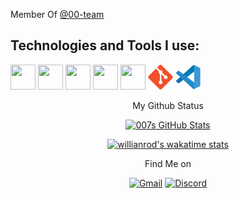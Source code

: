 Member Of [@00-team](https://github.com/00-team)

## Technologies and Tools I use:

[<img src='https://i.giphy.com/media/LMt9638dO8dftAjtco/100.webp' width='40' height='40' />](https://python.org/)
[<img src='https://physionet.org/static/images/about/django-logo.svg' width='40' height='40' />](https://djangoproject.com/)
[<img src='https://i.giphy.com/media/ln7z2eWriiQAllfVcn/200.webp' width='40' height='40' />](https://nodejs.org/)
[<img src='https://i.giphy.com/media/eNAsjO55tPbgaor7ma/100w.webp' width='40' height='40' />](https://reactjs.org/)
[<img src='https://www.vectorlogo.zone/logos/js_webpack/js_webpack-icon.svg' width='40' height='40' />](https://webpack.js.org)
[<img src='https://raw.githubusercontent.com/devicons/devicon/master/icons/git/git-original.svg' width='40' height='40' />](https://git-scm.com/)
[<img src='https://raw.githubusercontent.com/devicons/devicon/master/icons/vscode/vscode-original.svg' width='40' height='40' />](https://marketplace.visualstudio.com/items?itemName=i007c.00-team-theme)
<!-- [<img src='https://raw.githubusercontent.com/devicons/devicon/master/icons/docker/docker-original.svg' width='40' height='40' />](https://www.docker.com/) -->


<div align="center">
  <span>My Github Status</span>
  
[![007s GitHub Stats](https://github-readme-stats.vercel.app/api?username=SadraTghvi&show_icons=true&title_color=FFF&bg_color=000&icon_color=FFF&border_radius=10&hide_border=true&text_color=00CF91)](https://github.com/SadraTghvi)

[![willianrod's wakatime stats](https://github-readme-stats.vercel.app/api/wakatime?username=SadraTghvi)](https://github.com/anuraghazra/github-readme-stats)
  

<span>Find Me on</span>
  
[![Gmail](https://img.shields.io/badge/-Gmail-ea4335?style=flat&logo=Gmail&logoColor=ea4335&labelColor=FFF)](mailto:sadrataghavi1383@gmail.com)
[![Discord](https://img.shields.io/badge/-Discord-7289da?style=flat&logo=Discord&logoColor=FFFFFF&labelColor=2c2f33)](https://discord.gg/4chSwNEQ3E)
  
</div>



